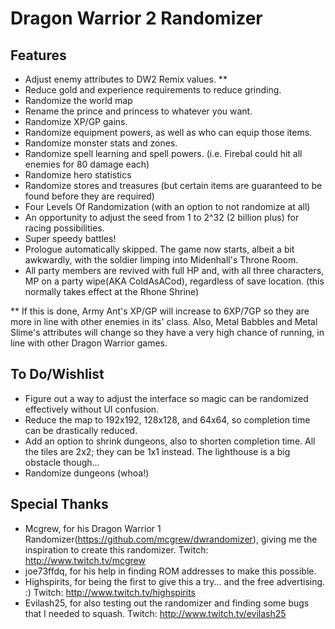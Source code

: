 # Dragon Warrior 2 Randomizer
## Features
- Adjust enemy attributes to DW2 Remix values. **
- Reduce gold and experience requirements to reduce grinding.
- Randomize the world map
- Rename the prince and princess to whatever you want.
- Randomize XP/GP gains.
- Randomize equipment powers, as well as who can equip those items.
- Randomize monster stats and zones.
- Randomize spell learning and spell powers.  (i.e. Firebal could hit all enemies for 80 damage each)
- Randomize hero statistics
- Randomize stores and treasures (but certain items are guaranteed to be found before they are required)
- Four Levels Of Randomization (with an option to not randomize at all)
- An opportunity to adjust the seed from 1 to 2^32 (2 billion plus) for racing possibilities.
- Super speedy battles!
- Prologue automatically skipped.  The game now starts, albeit a bit awkwardly, with the soldier limping into Midenhall's Throne Room.
- All party members are revived with full HP and, with all three characters, MP on a party wipe(AKA ColdAsACod), regardless of save location. (this normally takes effect at the Rhone Shrine)

** If this is done, Army Ant's XP/GP will increase to 6XP/7GP so they are more in line with other enemies in its' class.  Also, Metal Babbles and Metal Slime's attributes will change so they have a very high chance of running, in line with other Dragon Warrior games.

## To Do/Wishlist
- Figure out a way to adjust the interface so magic can be randomized effectively without UI confusion.
- Reduce the map to 192x192, 128x128, and 64x64, so completion time can be drastically reduced.
- Add an option to shrink dungeons, also to shorten completion time.  All the tiles are 2x2; they can be 1x1 instead.  The lighthouse is a big obstacle though...
- Randomize dungeons (whoa!)

## Special Thanks
- Mcgrew, for his Dragon Warrior 1 Randomizer(https://github.com/mcgrew/dwrandomizer), giving me the inspiration to create this randomizer.  Twitch:  http://www.twitch.tv/mcgrew
- joe73ffdq, for his help in finding ROM addresses to make this possible.
- Highspirits, for being the first to give this a try... and the free advertising.  :)  Twitch:  http://www.twitch.tv/highspirits
- Evilash25, for also testing out the randomizer and finding some bugs that I needed to squash.  Twitch:  http://www.twitch.tv/evilash25
